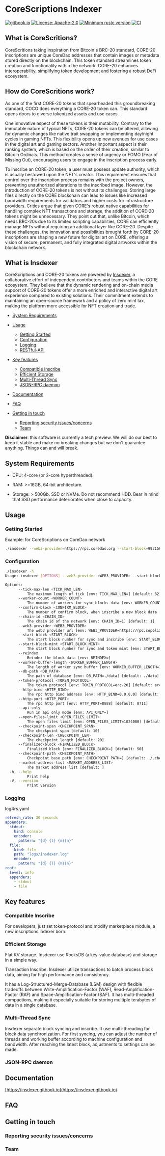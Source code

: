 # CoreScriptions Indexer

[![gitbook.io](https://img.shields.io/badge/docs-insdexer-pink?logo=GitBook)](https://insdexer.gitbook.io/insdexer)
[![License: Apache-2.0](https://img.shields.io/badge/license-Apache--2.0-blue)](#license)
[![Minimum rustc version](https://img.shields.io/badge/rustc-1.75%2B-green)](#rust-version-requirements)
[![CI](https://github.com/insdexer/insdexer/actions/workflows/ci.yml/badge.svg)](https://github.com/insdexer/insdexer/actions/workflows/ci.yml)


## What is CoreScritions?
CoreScritions taking inspiration from Bitcoin's BRC-20 standard, CORE-20 inscriptions are unique CoreDao addresses that contain images or metadata stored directly on the blockchain. This token standard streamlines token creation and functionality within the network. CORE-20 enhances interoperability, simplifying token development and fostering a robust DeFi ecosystem.

## How do CoreScritions work?
As one of the first CORE-20 tokens that spearheaded this groundbreaking standard, COCO does everything a CORE-20 token can. This standard opens doors to diverse tokenized assets and use cases.

One innovative aspect of these tokens is their mutability. Contrary to the immutable nature of typical NFTs, CORE-20 tokens can be altered, allowing for dynamic changes like native trait swapping or implementing day/night cycles in gaming NFTs. This flexibility opens up new avenues for use cases in the digital art and gaming sectors. Another important aspect is their ranking system, which is based on the order of their creation, similar to Bitcoin Ordinals. This method creates a sense of urgency or FOMO (Fear of Missing Out), encouraging users to engage in the inscription process early.

To inscribe an CORE-20 token, a user must possess update authority, which is usually bestowed upon the NFT's creator. This requirement ensures that control over the inscription process remains with the project owners, preventing unauthorized alterations to the inscribed image. However, the introduction of CORE-20 tokens is not without its challenges. Storing large files directly on the CORE blockchain can lead to issues like increased bandwidth requirements for validators and higher costs for infrastructure providers. Critics argue that given CORE's robust native capabilities for handling complex NFT transactions and storage, the addition of CORE-20 tokens might be unnecessary. They point out that, unlike Bitcoin, which needs BRC-20s due to its limited scripting capabilities, CORE can efficiently manage NFTs without requiring an additional layer like CORE-20. Despite these challenges, the innovation and possibilities brought forth by CORE-20 inscriptions are shaping a new future for digital art on CORE, offering a vision of secure, permanent, and fully integrated digital artworks within the blockchain network.

## What is Insdexer
CoreScriptions and CORE-20 tokens are powered by [Insdexer](https://insdexer.io), a collaborative effort of independent contributors and teams within the CORE ecosystem. They believe that the dynamic rendering and on-chain media support of CORE-20 tokens offer a more enriched and interactive digital art experience compared to existing solutions. Their commitment extends to maintaining an open-source framework and a policy of zero mint tax, making the platform more accessible for NFT creation and trade.

<!--ts-->

* [System Requirements](#system-requirements)
* [Usage](#usage)
  * [Getting Started](#getting-started)
  * [Configuration](#configuration)
  * [Logging](#logging)
  * [RESTful-API](#restful-api)

* [Key features](#key-features)
  * [Compatible Inscribe](#compatible-inscribe)
  * [Efficient Storage](#efficient-storage)
  * [Multi-Thread Sync](#multi-thread-sync)
  * [JSON-RPC daemon](#json-rpc-daemon)

* [Documentation](#documentation)
* [FAQ](#faq)
* [Getting in touch](#getting-in-touch)
  * [Reporting security issues/concerns](#reporting-security-issues/concerns)
  * [Team](#team)

<!--te-->

**Disclaimer**: this software is currently a tech preview. We will do our best to keep it stable and make no breaking changes but we don't guarantee anything. Things can and will break.

## System Requirements

* CPU: 4-core (or 2-core hyperthreaded).

* RAM: >=16GB, 64-bit architecture.

* Storage: > 500Gb.
    SSD or NVMe. Do not recommend HDD.
    Bear in mind that SSD performance deteriorates when close to capacity.

## Usage

### Getting Started

Example: for CoreScriptions on CoreDao network

```sh
./insdexer --web3-provider=https://rpc.coredao.org --start-block=9931503 --start-block-mint=9982899 --start-block-nft=9931503
```

### Configuration

```sh
./insdexer -h
Usage: insdexer [OPTIONS] --web3-provider <WEB3_PROVIDER> --start-block <START_BLOCK> --start-block-mint <START_BLOCK_MINT>

Options:
      --tick-max-len <TICK_MAX_LEN>
          The maximum length of tick [env: TICK_MAX_LEN=] [default: 32]
      --worker-count <WORKER_COUNT>
          The number of workers for sync blocks data [env: WORKER_COUNT=1] [default: 1]
      --confirm-block <CONFIRM_BLOCK>
          The number of confirm block, when inscribe a new block data [env: CONFIRM_BLOCK=1] [default: 1]
      --chain-id <CHAIN_ID>
          The chain id of the network [env: CHAIN_ID=1] [default: 1]
      --web3-provider <WEB3_PROVIDER>
          The web3 provider url [env: WEB3_PROVIDER=https://rpc.sepolia.org]
      --start-block <START_BLOCK>
          The start block number for sync and inscribe [env: START_BLOCK=5000000]
      --start-block-mint <START_BLOCK_MINT>
          The start block number for sync and token mint [env: START_BLOCK_MINT=5000000]
      --reindex
          Reindex the block data [env: REINDEX=]
      --worker-buffer-length <WORKER_BUFFER_LENGTH>
          The length of worker sync buffer [env: WORKER_BUFFER_LENGTH=100] [default: 64]
      --db-path <DB_PATH>
          The path of database [env: DB_PATH=./data] [default: ./data]
      --token-protocol <TOKEN_PROTOCOL>
          The token protocol [env: TOKEN_PROTOCOL=erc-20] [default: erc-20]
      --http-bind <HTTP_BIND>
          The rpc http bind address [env: HTTP_BIND=0.0.0.0] [default: 127.0.0.1]
      --http-port <HTTP_PORT>
          The rpc http port [env: HTTP_PORT=8888] [default: 8711]
      --api-only
          Run in api only mode [env: API_ONLY=]
      --open-files-limit <OPEN_FILES_LIMIT>
          The open files limit [env: OPEN_FILES_LIMIT=1024000] [default: 10240]
      --checkpoint-span <CHECKPOINT_SPAN>
          The checkpoint span [default: 10]
      --checkpoint-len <CHECKPOINT_LEN>
          The checkpoint length [default: 20]
      --finalized-block <FINALIZED_BLOCK>
          Finalized block [env: FINALIZED_BLOCK=] [default: 50]
      --checkpoint-path <CHECKPOINT_PATH>
          Checkpoint base path [env: CHECKPOINT_PATH=] [default: ./.checkpoint]
      --market-address-list <MARKET_ADDRESS_LIST>
          The market address list [default: ]
  -h, --help
          Print help
  -V, --version
          Print version
```

### Logging

log4rs.yaml

```yaml
refresh_rate: 30 seconds
appenders:
  stdout:
    kind: console
    encoder:
      pattern: "{d} {l} {m}{n}"
  file:
    kind: file
    path: "logs/insdexer.log"
    encoder:
      pattern: "{d} {l} {m}{n}"
root:
  level: info
  appenders:
    - stdout
    - file
```

## Key features

### Compatible Inscribe

For developers, just set token-protocol and modify marketplace module, a new inscriptions indexer born.

### Efficient Storage

Flat KV storage. Insdexer use RocksDB (a key-value database) and storage in a simple way.

Transaction Inscribe. Insdexer utilize transactions to batch process block data, aiming for high performance and consistency.

It has a Log-Structured-Merge-Database (LSM) design with flexible tradeoffs between Write-Amplification-Factor (WAF), Read-Amplification-Factor (RAF) and Space-Amplification-Factor (SAF). It has multi-threaded compactions, making it especially suitable for storing multiple terabytes of data in a single database.

### Multi-Thread Sync

Insdexer separate block syncing and inscribe. It use multi-threading for block data synchronization.
For first syncing, you can adjust the number of threads and working buffer according to machine configuration and bandwidth. After reaching the latest block, adjustments to settings can be made.

### JSON-RPC daemon

## Documentation

[https://insdexer.gitbook.io](https://insdexer.gitbook.io)

## FAQ

## Getting in touch

### Reporting security issues/concerns

### Team
